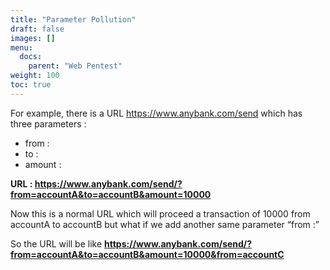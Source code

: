 ```yaml
---
title: "Parameter Pollution"
draft: false
images: []
menu:
  docs:
    parent: "Web Pentest"
weight: 100
toc: true
---
```


For example, there is a URL https://www.anybank.com/send which has three parameters :
* from :
* to :
* amount :

**URL : https://www.anybank.com/send/?from=accountA&to=accountB&amount=10000**

Now this is a normal URL which will proceed a transaction of 10000 from accountA to accountB but what if we add another same parameter “from :”

So the URL will be like **https://www.anybank.com/send/?from=accountA&to=accountB&amount=10000&from=accountC**